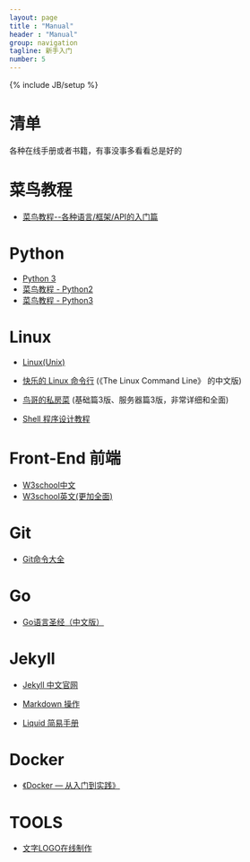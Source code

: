 ```yaml
---
layout: page
title : "Manual"
header : "Manual"
group: navigation
tagline: 新手入门
number: 5
---
```

{% include JB/setup %}

# 清单 
各种在线手册或者书籍，有事没事多看看总是好的

# 菜鸟教程
- [菜鸟教程--各种语言/框架/API的入门篇](http://www.runoob.com/)

# Python
- [Python 3](https://www.tutorialspoint.com/python3/index.htm)
- [菜鸟教程 - Python2](http://www.runoob.com/python/python-tutorial.html)
- [菜鸟教程 - Python3](http://www.runoob.com/python3/python3-tutorial.html)

# Linux
- [Linux(Unix)](https://www.tutorialspoint.com/unix/index.htm)
- [快乐的 Linux 命令行](http://billie66.github.io/TLCL/index.html) (《The Linux Command Line》 的中文版)
- [鸟哥的私房菜](http://cn.linux.vbird.org/) (基础篇3版、服务器篇3版，非常详细和全面)

- [Shell 程序设计教程](http://opus.konghy.cn/shell-tutorial/index.html)

# Front-End 前端
- [W3school中文](http://www.w3school.com.cn/)
- [W3school英文(更加全面)](https://www.w3schools.com/)

# Git
- [Git命令大全](https://xu3352.github.io/blog/2017/04/28/git-cheat-sheet)

# Go
- [Go语言圣经（中文版）](http://docs.ruanjiadeng.com/gopl-zh/index.html)

# Jekyll
- [Jekyll 中文官网](http://jekyllcn.com/docs/home/)

- [Markdown 操作](http://xianbai.me/learn-md/article/about/helloworld.html)

- [Liquid 简易手册](https://shopify.github.io/liquid/)

# Docker 
- [《Docker — 从入门到实践》](https://xu3352.github.io/docker/2017/07/21/docker-primer)

# TOOLS
- [文字LOGO在线制作](https://cooltext.com/)

